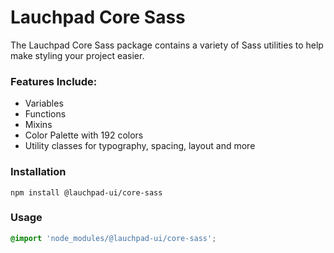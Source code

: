 # Lauchpad Core Sass

The Lauchpad Core Sass package contains a variety of Sass utilities to help make styling your project easier.

### Features Include:

- Variables
- Functions
- Mixins
- Color Palette with 192 colors
- Utility classes for typography, spacing, layout and more

### Installation

```
npm install @lauchpad-ui/core-sass
```

### Usage

```CSS
@import 'node_modules/@lauchpad-ui/core-sass';
```
